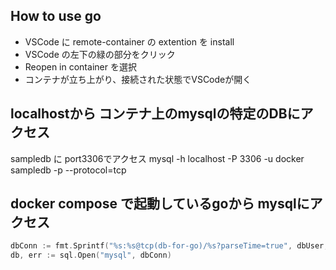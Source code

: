 ## How to use go
- VSCode に remote-container の extention を install
- VSCode の左下の緑の部分をクリック
- Reopen in container を選択
- コンテナが立ち上がり、接続された状態でVSCodeが開く


## localhostから コンテナ上のmysqlの特定のDBにアクセス
sampledb に port3306でアクセス
mysql -h localhost -P 3306 -u docker sampledb  -p --protocol=tcp

## docker compose で起動しているgoから mysqlにアクセス
```go
dbConn := fmt.Sprintf("%s:%s@tcp(db-for-go)/%s?parseTime=true", dbUser, dbPassword, dbDatabase)
db, err := sql.Open("mysql", dbConn)
```
